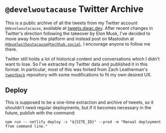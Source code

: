 # `@develwoutacause` Twitter Archive

This is a public archive of all the tweets from my Twitter account `@develwoutacause`,
available at [tweets.dwac.dev](https://tweets.dwac.dev/). After recent changes in
Twitter's direction following the takeover by Elon Musk, I've decided to move away
from the platform and instead post on Mastodon at
[`@develwithoutacause@techhub.social`](https://techhub.social/@develwithoutacause/).
I encourage anyone to follow me there.

Twitter still holds a lot of historical content and conversations which I didn't want
to lose. So I've extracted my Twitter data and published it in this format. In
particular, most of this was forked from Zach Leatherman's
[`tweetback`](https://github.com/tweetback/tweetback/) repository with some
modifications to fit my own desired UX.

## Deploy

This is supposed to be a one-time extraction and archive of tweets, so it shouldn't
need regular deployments, but if it becomes necessary in the future, publish with the
command:

```shell
npm run -- netlify deploy -s "${SITE_ID}" --prod -m "Manual deployment from command line."
```
